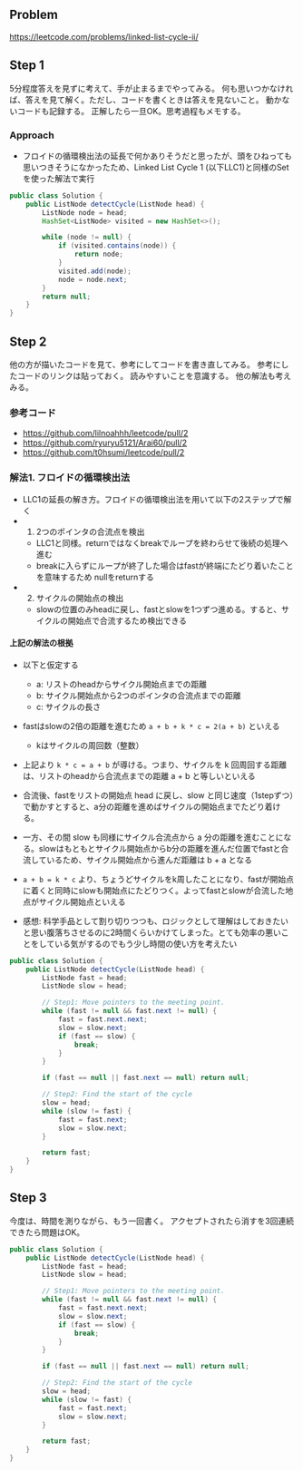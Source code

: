 ## Problem
https://leetcode.com/problems/linked-list-cycle-ii/

## Step 1
5分程度答えを見ずに考えて、手が止まるまでやってみる。
何も思いつかなければ、答えを見て解く。ただし、コードを書くときは答えを見ないこと。
動かないコードも記録する。
正解したら一旦OK。思考過程もメモする。

### Approach
* フロイドの循環検出法の延長で何かありそうだと思ったが、頭をひねっても思いつきそうになかったため、Linked List Cycle 1 (以下LLC1)と同様のSetを使った解法で実行

```java
public class Solution {
    public ListNode detectCycle(ListNode head) {
        ListNode node = head;
        HashSet<ListNode> visited = new HashSet<>();

        while (node != null) {
            if (visited.contains(node)) {
                return node;
            }
            visited.add(node);
            node = node.next;
        }
        return null;
    }
}
```

## Step 2
他の方が描いたコードを見て、参考にしてコードを書き直してみる。
参考にしたコードのリンクは貼っておく。
読みやすいことを意識する。
他の解法も考えみる。

### 参考コード
* https://github.com/lilnoahhh/leetcode/pull/2
* https://github.com/ryuryu5121/Arai60/pull/2
* https://github.com/t0hsumi/leetcode/pull/2

### 解法1. フロイドの循環検出法
* LLC1の延長の解き方。フロイドの循環検出法を用いて以下の2ステップで解く
* 1. 2つのポインタの合流点を検出
    * LLC1と同様。returnではなくbreakでループを終わらせて後続の処理へ進む
    * breakに入らずにループが終了した場合はfastが終端にたどり着いたことを意味するため nullをreturnする
* 2. サイクルの開始点の検出
    * slowの位置のみheadに戻し、fastとslowを1つずつ進める。すると、サイクルの開始点で合流するため検出できる

#### 上記の解法の根拠
* 以下と仮定する
    * a: リストのheadからサイクル開始点までの距離
    * b: サイクル開始点から2つのポインタの合流点までの距離
    * c: サイクルの長さ
* fastはslowの2倍の距離を進むため `a + b + k * c = 2(a + b)` といえる
    * kはサイクルの周回数（整数）
* 上記より `k * c = a + b` が導ける。つまり、サイクルを k 回周回する距離は、リストのheadから合流点までの距離 a + b と等しいといえる
* 合流後、fastをリストの開始点 head に戻し、slow と同じ速度（1stepずつ）で動かすとすると、a分の距離を進めばサイクルの開始点までたどり着ける。
* 一方、その間 slow も同様にサイクル合流点から a 分の距離を進むことになる。slowはもともとサイクル開始点からb分の距離を進んだ位置でfastと合流しているため、サイクル開始点から進んだ距離は b + a となる
* `a + b = k * c` より、ちょうどサイクルをk周したことになり、fastが開始点に着くと同時にslowも開始点にたどりつく。よってfastとslowが合流した地点がサイクル開始点といえる

* 感想: 科学手品として割り切りつつも、ロジックとして理解はしておきたいと思い腹落ちさせるのに2時間くらいかけてしまった。とても効率の悪いことをしている気がするのでもう少し時間の使い方を考えたい

```java
public class Solution {
    public ListNode detectCycle(ListNode head) {
        ListNode fast = head;
        ListNode slow = head;

        // Step1: Move pointers to the meeting point.
        while (fast != null && fast.next != null) {
            fast = fast.next.next;
            slow = slow.next;
            if (fast == slow) {
                break;
            }
        }

        if (fast == null || fast.next == null) return null;

        // Step2: Find the start of the cycle
        slow = head;
        while (slow != fast) {
            fast = fast.next;
            slow = slow.next;
        }

        return fast;
    }
}
```

## Step 3
今度は、時間を測りながら、もう一回書く。
アクセプトされたら消すを3回連続できたら問題はOK。


```java
public class Solution {
    public ListNode detectCycle(ListNode head) {
        ListNode fast = head;
        ListNode slow = head;

        // Step1: Move pointers to the meeting point.
        while (fast != null && fast.next != null) {
            fast = fast.next.next;
            slow = slow.next;
            if (fast == slow) {
                break;
            }
        }

        if (fast == null || fast.next == null) return null;

        // Step2: Find the start of the cycle
        slow = head;
        while (slow != fast) {
            fast = fast.next;
            slow = slow.next;
        }

        return fast;
    }
}
```
